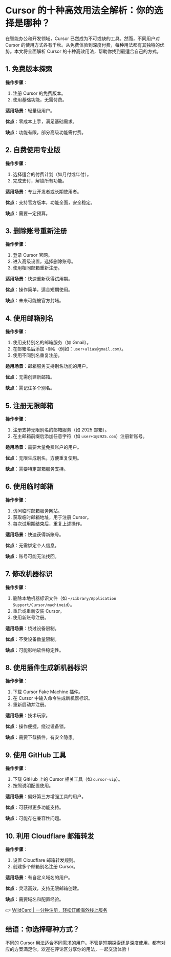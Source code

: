 # Cursor 的十种高效用法全解析：你的选择是哪种？

在智能办公和开发领域，Cursor 已然成为不可或缺的工具。然而，不同用户对 Cursor 的使用方式各有千秋。从免费体验到深度付费，每种用法都有其独特的优势。本文将全面解析 Cursor 的十种高效用法，帮助你找到最适合自己的方式。

## 1. 免费版本探索

**操作步骤**：
1. 注册 Cursor 的免费版本。
2. 使用基础功能，无需付费。

**适用场景**：轻量级用户。

**优点**：零成本上手，满足基础需求。

**缺点**：功能有限，部分高级功能需付费。

## 2. 自费使用专业版

**操作步骤**：
1. 选择适合的付费计划（如月付或年付）。
2. 完成支付，解锁所有功能。

**适用场景**：专业开发者或长期使用者。

**优点**：支持官方版本，功能全面，安全稳定。

**缺点**：需要一定预算。

## 3. 删除账号重新注册

**操作步骤**：
1. 登录 Cursor 官网。
2. 进入高级设置，选择删除账号。
3. 使用相同邮箱重新注册。

**适用场景**：快速重新获得试用期。

**优点**：操作简单，适合短期使用。

**缺点**：未来可能被官方封堵。

## 4. 使用邮箱别名

**操作步骤**：
1. 使用支持别名的邮箱服务（如 Gmail）。
2. 在邮箱名后添加 `+别名`（例如：`user+alias@gmail.com`）。
3. 使用不同别名重复注册。

**适用场景**：邮箱服务支持别名功能的用户。

**优点**：无需创建新邮箱。

**缺点**：需记住多个别名。

## 5. 注册无限邮箱

**操作步骤**：
1. 注册支持无限别名的邮箱服务（如 2925 邮箱）。
2. 在主邮箱前缀后添加任意字符（如 `user+1@2925.com`）注册新账号。

**适用场景**：需要大量免费账户的用户。

**优点**：无限生成别名，方便重复使用。

**缺点**：需要特定邮箱服务支持。

## 6. 使用临时邮箱

**操作步骤**：
1. 访问临时邮箱服务网站。
2. 获取临时邮箱地址，用于注册 Cursor。
3. 每次试用期结束后，重复上述操作。

**适用场景**：快速获得新账号。

**优点**：无需绑定个人信息。

**缺点**：账号可能无法找回。

## 7. 修改机器标识

**操作步骤**：
1. 删除本地机器标识文件（如 `~/Library/Application Support/Cursor/machineid`）。
2. 重启或重新安装 Cursor。
3. 使用新账号注册。

**适用场景**：绕过设备限制。

**优点**：不受设备数量限制。

**缺点**：可能影响软件稳定性。

## 8. 使用插件生成新机器标识

**操作步骤**：
1. 下载 Cursor Fake Machine 插件。
2. 在 Cursor 中输入命令生成新机器标识。
3. 重新启动并注册。

**适用场景**：技术玩家。

**优点**：操作便捷，绕过设备锁。

**缺点**：需要下载插件，有安全隐患。

## 9. 使用 GitHub 工具

**操作步骤**：
1. 下载 GitHub 上的 Cursor 相关工具（如 `cursor-vip`）。
2. 按照说明配置使用。

**适用场景**：偏好第三方增强工具的用户。

**优点**：可获得更多功能支持。

**缺点**：可能存在兼容性问题。

## 10. 利用 Cloudflare 邮箱转发

**操作步骤**：
1. 设置 Cloudflare 邮箱转发规则。
2. 创建多个邮箱别名注册 Cursor。

**适用场景**：有自定义域名的用户。

**优点**：灵活高效，支持无限邮箱创建。

**缺点**：需要域名和配置经验。

👉 [WildCard | 一分钟注册，轻松订阅海外线上服务](https://bbtdd.com/WildCard)

## 结语：你选择哪种方式？

不同的 Cursor 用法适合不同需求的用户。不管是短期探索还是深度使用，都有对应的方案满足你。欢迎在评论区分享你的用法，一起交流体验！